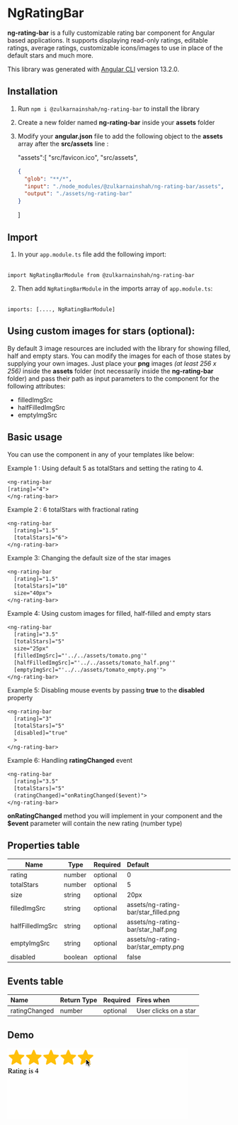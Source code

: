 # NgRatingBar

**ng-rating-bar** is a fully customizable rating bar component for Angular based applications. It supports displaying read-only ratings, editable ratings, average ratings, customizable icons/images to use in place of the default stars and much more.

This library was generated with [Angular CLI](https://github.com/angular/angular-cli) version 13.2.0.

## Installation

1. Run `npm i @zulkarnainshah/ng-rating-bar` to install the library
2. Create a new folder named **ng-rating-bar** inside your **assets** folder
3. Modify your **angular.json** file to add the following object to the **assets** array after the **src/assets** line :

   "assets":[
   "src/favicon.ico",
   "src/assets",

   ```json
   {
     "glob": "**/*",
     "input": "./node_modules/@zulkarnainshah/ng-rating-bar/assets",
     "output": "./assets/ng-rating-bar"
   }
   ```

   ]

## Import

1. In your `app.module.ts` file add the following import:

```

import NgRatingBarModule from @zulkarnainshah/ng-rating-bar

```

2. Then add `NgRatingBarModule` in the imports array of `app.module.ts`:

```

imports: [...., NgRatingBarModule]

```

## Using custom images for stars (optional):

By default 3 image resources are included with the library for showing filled, half and empty stars. You can modify the images for each of those states by supplying your own images. Just place your **png** images _(at least 256 x 256)_ inside the **assets** folder (not necessarily inside the **ng-rating-bar** folder) and pass their path as input parameters to the component for the following attributes:

- filledImgSrc
- halfFilledImgSrc
- emptyImgSrc

## Basic usage

You can use the component in any of your templates like below:

Example 1 : Using default 5 as totalStars and setting the rating to 4.

```
<ng-rating-bar
[rating]="4">
</ng-rating-bar>
```

Example 2 : 6 totalStars with fractional rating

```
<ng-rating-bar
  [rating]="1.5"
  [totalStars]="6">
</ng-rating-bar>
```

Example 3: Changing the default size of the star images

```
<ng-rating-bar
  [rating]="1.5"
  [totalStars]="10"
  size="40px">
</ng-rating-bar>
```

Example 4: Using custom images for filled, half-filled and empty stars

```
<ng-rating-bar
  [rating]="3.5"
  [totalStars]="5"
  size="25px"
  [filledImgSrc]="'../../assets/tomato.png'"
  [halfFilledImgSrc]="'../../assets/tomato_half.png'"
  [emptyImgSrc]="'../../assets/tomato_empty.png'">
</ng-rating-bar>
```

Example 5: Disabling mouse events by passing **true** to the **disabled** property

```
<ng-rating-bar
  [rating]="3"
  [totalStars]="5"
  [disabled]="true"
  >
</ng-rating-bar>
```

Example 6: Handling **ratingChanged** event

```
<ng-rating-bar
  [rating]="3.5"
  [totalStars]="5"
  (ratingChanged)="onRatingChanged($event)">
</ng-rating-bar>
```

**onRatingChanged** method you will implement in your component and the **$event** parameter will contain the new rating (number type)

## Properties table

| Name             | Type    | Required | Default                              |
| ---------------- | ------- | -------- | :----------------------------------- |
| rating           | number  | optional | 0                                    |
| totalStars       | number  | optional | 5                                    |
| size             | string  | optional | 20px                                 |
| filledImgSrc     | string  | optional | assets/ng-rating-bar/star_filled.png |
| halfFilledImgSrc | string  | optional | assets/ng-rating-bar/star_half.png   |
| emptyImgSrc      | string  | optional | assets/ng-rating-bar/star_empty.png  |
| disabled         | boolean | optional | false                                |

## Events table

| Name          | Return Type | Required | Fires when            |
| :------------ | ----------- | -------- | :-------------------- |
| ratingChanged | number      | optional | User clicks on a star |

## Demo

![](https://github.com/zulkarnainshah/ng-rating-bar/blob/main/ng-star-rating-demo.gif?raw=true)
